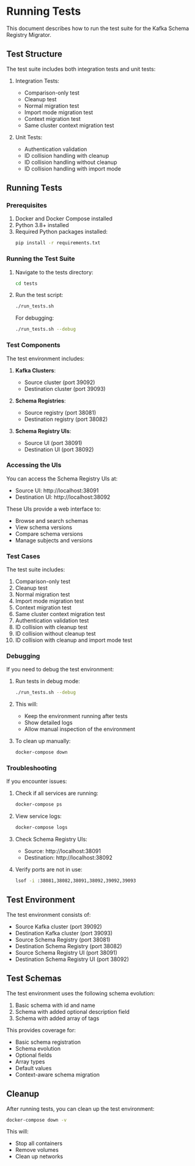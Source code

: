 # Running Tests

This document describes how to run the test suite for the Kafka Schema Registry Migrator.

## Test Structure

The test suite includes both integration tests and unit tests:

1. Integration Tests:
   - Comparison-only test
   - Cleanup test
   - Normal migration test
   - Import mode migration test
   - Context migration test
   - Same cluster context migration test

2. Unit Tests:
   - Authentication validation
   - ID collision handling with cleanup
   - ID collision handling without cleanup
   - ID collision handling with import mode

## Running Tests

### Prerequisites

1. Docker and Docker Compose installed
2. Python 3.8+ installed
3. Required Python packages installed:
   ```bash
   pip install -r requirements.txt
   ```

### Running the Test Suite

1. Navigate to the tests directory:
   ```bash
   cd tests
   ```

2. Run the test script:
   ```bash
   ./run_tests.sh
   ```

   For debugging:
   ```bash
   ./run_tests.sh --debug
   ```

### Test Components

The test environment includes:

1. **Kafka Clusters**:
   - Source cluster (port 39092)
   - Destination cluster (port 39093)

2. **Schema Registries**:
   - Source registry (port 38081)
   - Destination registry (port 38082)

3. **Schema Registry UIs**:
   - Source UI (port 38091)
   - Destination UI (port 38092)

### Accessing the UIs

You can access the Schema Registry UIs at:
- Source UI: http://localhost:38091
- Destination UI: http://localhost:38092

These UIs provide a web interface to:
- Browse and search schemas
- View schema versions
- Compare schema versions
- Manage subjects and versions

### Test Cases

The test suite includes:

1. Comparison-only test
2. Cleanup test
3. Normal migration test
4. Import mode migration test
5. Context migration test
6. Same cluster context migration test
7. Authentication validation test
8. ID collision with cleanup test
9. ID collision without cleanup test
10. ID collision with cleanup and import mode test

### Debugging

If you need to debug the test environment:

1. Run tests in debug mode:
   ```bash
   ./run_tests.sh --debug
   ```

2. This will:
   - Keep the environment running after tests
   - Show detailed logs
   - Allow manual inspection of the environment

3. To clean up manually:
   ```bash
   docker-compose down
   ```

### Troubleshooting

If you encounter issues:

1. Check if all services are running:
   ```bash
   docker-compose ps
   ```

2. View service logs:
   ```bash
   docker-compose logs
   ```

3. Check Schema Registry UIs:
   - Source: http://localhost:38091
   - Destination: http://localhost:38092

4. Verify ports are not in use:
   ```bash
   lsof -i :38081,38082,38091,38092,39092,39093
   ```

## Test Environment

The test environment consists of:
- Source Kafka cluster (port 39092)
- Destination Kafka cluster (port 39093)
- Source Schema Registry (port 38081)
- Destination Schema Registry (port 38082)
- Source Schema Registry UI (port 38091)
- Destination Schema Registry UI (port 38092)

## Test Schemas

The test environment uses the following schema evolution:
1. Basic schema with id and name
2. Schema with added optional description field
3. Schema with added array of tags

This provides coverage for:
- Basic schema registration
- Schema evolution
- Optional fields
- Array types
- Default values
- Context-aware schema migration

## Cleanup

After running tests, you can clean up the test environment:

```bash
docker-compose down -v
```

This will:
- Stop all containers
- Remove volumes
- Clean up networks 